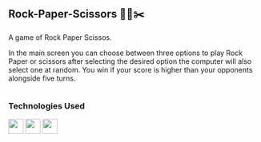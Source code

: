 ## Rock-Paper-Scissors 👊📄✂️

A game of Rock Paper Scissos.

In the main screen you can choose between three options to play Rock Paper or scissors after selecting the desired option the computer will also select one at random. You win if your score is higher than your opponents alongside five turns.

<div>
  <img src=""/>
</div>

### Technologies Used

<div>
  <img src="https://cdn.jsdelivr.net/gh/devicons/devicon@latest/icons/html5/html5-original.svg" width="30" height="30"/>
  <img src="https://cdn.jsdelivr.net/gh/devicons/devicon@latest/icons/css3/css3-original.svg" width="30" height="30" />
  <img src="https://cdn.jsdelivr.net/gh/devicons/devicon@latest/icons/javascript/javascript-original.svg" width="30" height="30" />
</div>
